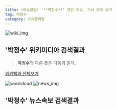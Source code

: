 ```yaml
---
title: (이슈클립) '**박정수**' 관련 이슈, 기사 모아 보기
tag: 박정수
category: 이슈클리핑
---
```

![wiki_img](https://user-images.githubusercontent.com/42597476/44503234-41136a80-a6d0-11e8-9071-6fc6418eafe4.png)
## **'**박정수**'** 위키피디아 검색결과
>**박정수**의 다른 뜻은 다음과 같다.

<a href="https://ko.wikipedia.org/wiki/박정수" target="_blank">위키백과 전체보기</a>

![wordcloud](https://s3.ap-northeast-2.amazonaws.com/lyrics101-wordcloud/2018-09-14-1536893399.png)
![news_img](https://user-images.githubusercontent.com/42597476/44507050-1206f400-a6e4-11e8-8d98-7ffbfebb353f.png)
## **'**박정수**'** 뉴스속보 검색결과

